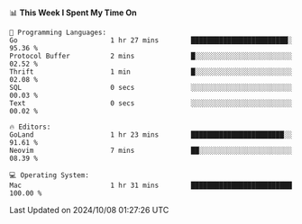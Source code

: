 <!--START_SECTION:waka-->
📊 **This Week I Spent My Time On** 

```text
💬 Programming Languages: 
Go                       1 hr 27 mins        ████████████████████████░   95.36 % 
Protocol Buffer          2 mins              █░░░░░░░░░░░░░░░░░░░░░░░░   02.52 % 
Thrift                   1 min               █░░░░░░░░░░░░░░░░░░░░░░░░   02.08 % 
SQL                      0 secs              ░░░░░░░░░░░░░░░░░░░░░░░░░   00.03 % 
Text                     0 secs              ░░░░░░░░░░░░░░░░░░░░░░░░░   00.02 % 

🔥 Editors: 
GoLand                   1 hr 23 mins        ███████████████████████░░   91.61 % 
Neovim                   7 mins              ██░░░░░░░░░░░░░░░░░░░░░░░   08.39 % 

💻 Operating System: 
Mac                      1 hr 31 mins        █████████████████████████   100.00 % 
```


 Last Updated on 2024/10/08 01:27:26 UTC
<!--END_SECTION:waka-->
